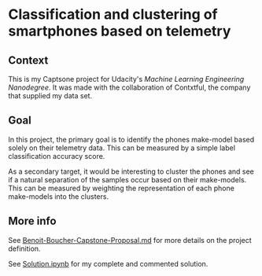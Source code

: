 # Classification and clustering of smartphones based on telemetry

## Context
This is my Captsone project for Udacity's _Machine Learning Engineering Nanodegree_. It was made with the collaboration of Contxtful, the company that supplied my data set.

## Goal
In this project, the primary goal is to identify the phones make-model based solely on their telemetry data. This can be measured by a simple label classification accuracy score.

As a secondary target, it would be interesting to cluster the phones and see if a natural separation of the samples occur based on their make-models. This can be measured by weighting the representation of each phone make-models into the clusters.

## More info
See [Benoit-Boucher-Capstone-Proposal.md](https://github.com/Fluzzroz/Contxtful-phone-model/blob/master/Benoit-Boucher-Capstone-Proposal.md) for more details on the project definition.

See [Solution.ipynb](https://github.com/Fluzzroz/Contxtful-phone-model/blob/master/Solution.ipynb) for my complete and commented solution.  


